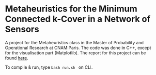 # Metaheuristics for the Minimum Connected k-Cover in a Network of Sensors
A project for the Metaheuristics class in the Master of Probability and Operational Research at CNAM Paris.
The code was done in C++, except for the visualisation part (Matplotlib).
The report for this project can be found <a href=https://github.com/NathanGodey/SensorsNetworkMetaheuristics/blob/main/M%C3%A9taheuristiques.pdf>here</a>.


To compile & run, type  ```bash run.sh ``` on CLI.
